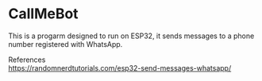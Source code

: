 # CallMeBot

This is a progarm designed to run on ESP32, it sends messages to a phone number registered with WhatsApp.

References\
https://randomnerdtutorials.com/esp32-send-messages-whatsapp/